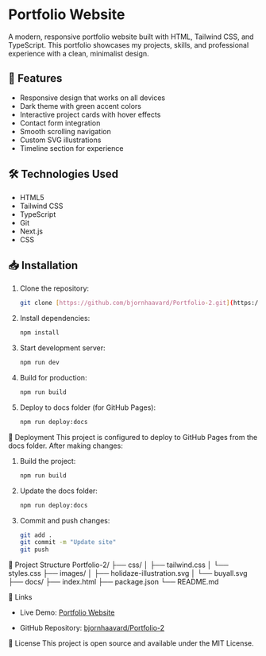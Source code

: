 # Portfolio Website

A modern, responsive portfolio website built with HTML, Tailwind CSS, and TypeScript. This portfolio showcases my projects, skills, and professional experience with a clean, minimalist design.

## 🌟 Features

- Responsive design that works on all devices
- Dark theme with green accent colors
- Interactive project cards with hover effects
- Contact form integration
- Smooth scrolling navigation
- Custom SVG illustrations
- Timeline section for experience

## 🛠️ Technologies Used

- HTML5
- Tailwind CSS
- TypeScript
- Git
- Next.js
- CSS

## 📥 Installation

1. Clone the repository:
   ```bash
   git clone [https://github.com/bjornhaavard/Portfolio-2.git](https://github.com/bjornhaavard/Portfolio-2.git)

2. Install dependencies:
   ```bash
   npm install

3. Start development server:
   ```bash
   npm run dev

4. Build for production:
   ```bash
   npm run build

5. Deploy to docs folder (for GitHub Pages):
   ```bash
   npm run deploy:docs

🚀 Deployment
This project is configured to deploy to GitHub Pages from the docs folder. After making changes:

1. Build the project:
   ```bash
   npm run build

2. Update the docs folder:
   ```bash
   npm run deploy:docs

3. Commit and push changes:
   ```bash
   git add .
   git commit -m "Update site"
   git push

📁 Project Structure
Portfolio-2/
├── css/
│   ├── tailwind.css
│   └── styles.css
├── images/
│   ├── holidaze-illustration.svg
│   └── buyall.svg
├── docs/
├── index.html
├── package.json
└── README.md

🔗 Links

- Live Demo: [Portfolio Website](https://bjornhaavard.github.io/Portfolio-2/)

- GitHub Repository: [bjornhaavard/Portfolio-2](https://github.com/bjornhaavard/Portfolio-2)

📝 License
This project is open source and available under the MIT License.